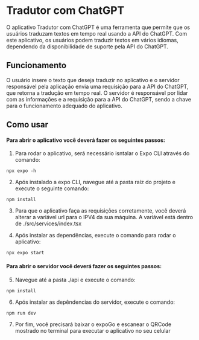 # Tradutor com ChatGPT

O aplicativo Tradutor com ChatGPT é uma ferramenta que permite que os usuários traduzam textos em tempo real usando a API do ChatGPT. Com este aplicativo, os usuários podem traduzir textos em vários idiomas, dependendo da disponibilidade de suporte pela API do ChatGPT.

## Funcionamento

O usuário insere o texto que deseja traduzir no aplicativo e o servidor responsável pela aplicação envia uma requisição para a API do ChatGPT, que retorna a tradução em tempo real. O servidor é responsável por lidar com as informações e a requisição para a API do ChatGPT, sendo a chave para o funcionamento adequado do aplicativo.

## Como usar

#### Para abrir o aplicativo você deverá fazer os seguintes passos:

1. Para rodar o aplicativo, será necessário isntalar o Expo CLI através do comando:

```
npx expo -h
```

2. Após instalado a expo CLI, navegue até a pasta raíz do projeto e execute o seguinte comando:

```
npm install
```

3. Para que o aplicativo faça as requisições corretamente, você deverá alterar a variável url para o IPV4 da sua máquina. A variável está dentro de ./src/services/index.tsx

4. Após instalar as dependências, execute o comando para rodar o aplicativo:

```
npx expo start
```

#### Para abrir o servidor você deverá fazer os seguintes passos:

5. Navegue até a pasta ./api e execute o comando:

```
npm install
```

6. Após instalar as depêndencias do servidor, execute o comando:

```
npm run dev
```

7. Por fim, você precisará baixar o expoGo e escanear o QRCode mostrado no terminal para executar o aplicativo no seu celular
